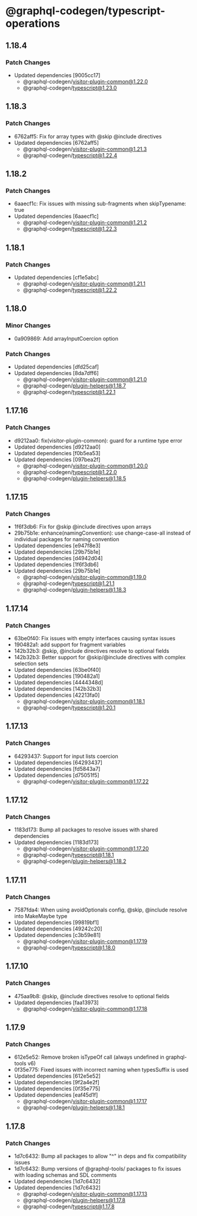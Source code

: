 # @graphql-codegen/typescript-operations

## 1.18.4

### Patch Changes

- Updated dependencies [9005cc17]
  - @graphql-codegen/visitor-plugin-common@1.22.0
  - @graphql-codegen/typescript@1.23.0

## 1.18.3

### Patch Changes

- 6762aff5: Fix for array types with @skip @include directives
- Updated dependencies [6762aff5]
  - @graphql-codegen/visitor-plugin-common@1.21.3
  - @graphql-codegen/typescript@1.22.4

## 1.18.2

### Patch Changes

- 6aaecf1c: Fix issues with missing sub-fragments when skipTypename: true
- Updated dependencies [6aaecf1c]
  - @graphql-codegen/visitor-plugin-common@1.21.2
  - @graphql-codegen/typescript@1.22.3

## 1.18.1

### Patch Changes

- Updated dependencies [cf1e5abc]
  - @graphql-codegen/visitor-plugin-common@1.21.1
  - @graphql-codegen/typescript@1.22.2

## 1.18.0

### Minor Changes

- 0a909869: Add arrayInputCoercion option

### Patch Changes

- Updated dependencies [dfd25caf]
- Updated dependencies [8da7dff6]
  - @graphql-codegen/visitor-plugin-common@1.21.0
  - @graphql-codegen/plugin-helpers@1.18.7
  - @graphql-codegen/typescript@1.22.1

## 1.17.16

### Patch Changes

- d9212aa0: fix(visitor-plugin-common): guard for a runtime type error
- Updated dependencies [d9212aa0]
- Updated dependencies [f0b5ea53]
- Updated dependencies [097bea2f]
  - @graphql-codegen/visitor-plugin-common@1.20.0
  - @graphql-codegen/typescript@1.22.0
  - @graphql-codegen/plugin-helpers@1.18.5

## 1.17.15

### Patch Changes

- 1f6f3db6: Fix for @skip @include directives upon arrays
- 29b75b1e: enhance(namingConvention): use change-case-all instead of individual packages for naming convention
- Updated dependencies [e947f8e3]
- Updated dependencies [29b75b1e]
- Updated dependencies [d4942d04]
- Updated dependencies [1f6f3db6]
- Updated dependencies [29b75b1e]
  - @graphql-codegen/visitor-plugin-common@1.19.0
  - @graphql-codegen/typescript@1.21.1
  - @graphql-codegen/plugin-helpers@1.18.3

## 1.17.14

### Patch Changes

- 63be0f40: Fix issues with empty interfaces causing syntax issues
- 190482a1: add support for fragment variables
- 142b32b3: @skip, @include directives resolve to optional fields
- 142b32b3: Better support for @skip/@include directives with complex selection sets
- Updated dependencies [63be0f40]
- Updated dependencies [190482a1]
- Updated dependencies [4444348d]
- Updated dependencies [142b32b3]
- Updated dependencies [42213fa0]
  - @graphql-codegen/visitor-plugin-common@1.18.1
  - @graphql-codegen/typescript@1.20.1

## 1.17.13

### Patch Changes

- 64293437: Support for input lists coercion
- Updated dependencies [64293437]
- Updated dependencies [fd5843a7]
- Updated dependencies [d75051f5]
  - @graphql-codegen/visitor-plugin-common@1.17.22

## 1.17.12

### Patch Changes

- 1183d173: Bump all packages to resolve issues with shared dependencies
- Updated dependencies [1183d173]
  - @graphql-codegen/visitor-plugin-common@1.17.20
  - @graphql-codegen/typescript@1.18.1
  - @graphql-codegen/plugin-helpers@1.18.2

## 1.17.11

### Patch Changes

- 7587fda4: When using avoidOptionals config, @skip, @include resolve into MakeMaybe type
- Updated dependencies [99819bf1]
- Updated dependencies [49242c20]
- Updated dependencies [c3b59e81]
  - @graphql-codegen/visitor-plugin-common@1.17.19
  - @graphql-codegen/typescript@1.18.0

## 1.17.10

### Patch Changes

- 475aa9b8: @skip, @include directives resolve to optional fields
- Updated dependencies [faa13973]
  - @graphql-codegen/visitor-plugin-common@1.17.18

## 1.17.9

### Patch Changes

- 612e5e52: Remove broken isTypeOf call (always undefined in graphql-tools v6)
- 0f35e775: Fixed issues with incorrect naming when typesSuffix is used
- Updated dependencies [612e5e52]
- Updated dependencies [9f2a4e2f]
- Updated dependencies [0f35e775]
- Updated dependencies [eaf45d1f]
  - @graphql-codegen/visitor-plugin-common@1.17.17
  - @graphql-codegen/plugin-helpers@1.18.1

## 1.17.8

### Patch Changes

- 1d7c6432: Bump all packages to allow "^" in deps and fix compatibility issues
- 1d7c6432: Bump versions of @graphql-tools/ packages to fix issues with loading schemas and SDL comments
- Updated dependencies [1d7c6432]
- Updated dependencies [1d7c6432]
  - @graphql-codegen/visitor-plugin-common@1.17.13
  - @graphql-codegen/plugin-helpers@1.17.8
  - @graphql-codegen/typescript@1.17.8
